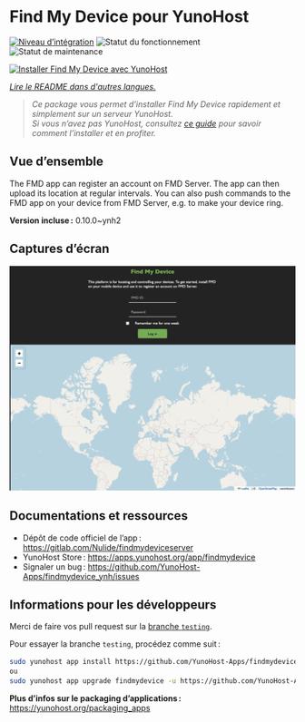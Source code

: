 <!--
Nota bene : ce README est automatiquement généré par <https://github.com/YunoHost/apps/tree/master/tools/readme_generator>
Il NE doit PAS être modifié à la main.
-->

# Find My Device pour YunoHost

[![Niveau d’intégration](https://apps.yunohost.org/badge/integration/findmydevice)](https://ci-apps.yunohost.org/ci/apps/findmydevice/)
![Statut du fonctionnement](https://apps.yunohost.org/badge/state/findmydevice)
![Statut de maintenance](https://apps.yunohost.org/badge/maintained/findmydevice)

[![Installer Find My Device avec YunoHost](https://install-app.yunohost.org/install-with-yunohost.svg)](https://install-app.yunohost.org/?app=findmydevice)

*[Lire le README dans d'autres langues.](./ALL_README.md)*

> *Ce package vous permet d’installer Find My Device rapidement et simplement sur un serveur YunoHost.*  
> *Si vous n’avez pas YunoHost, consultez [ce guide](https://yunohost.org/install) pour savoir comment l’installer et en profiter.*

## Vue d’ensemble

The FMD app can register an account on FMD Server. The app can then upload its location at regular intervals.
You can also push commands to the FMD app on your device from FMD Server, e.g. to make your device ring.

**Version incluse :** 0.10.0~ynh2

## Captures d’écran

![Capture d’écran de Find My Device](./doc/screenshots/screenshot.png)

## Documentations et ressources

- Dépôt de code officiel de l’app : <https://gitlab.com/Nulide/findmydeviceserver>
- YunoHost Store : <https://apps.yunohost.org/app/findmydevice>
- Signaler un bug : <https://github.com/YunoHost-Apps/findmydevice_ynh/issues>

## Informations pour les développeurs

Merci de faire vos pull request sur la [branche `testing`](https://github.com/YunoHost-Apps/findmydevice_ynh/tree/testing).

Pour essayer la branche `testing`, procédez comme suit :

```bash
sudo yunohost app install https://github.com/YunoHost-Apps/findmydevice_ynh/tree/testing --debug
ou
sudo yunohost app upgrade findmydevice -u https://github.com/YunoHost-Apps/findmydevice_ynh/tree/testing --debug
```

**Plus d’infos sur le packaging d’applications :** <https://yunohost.org/packaging_apps>
